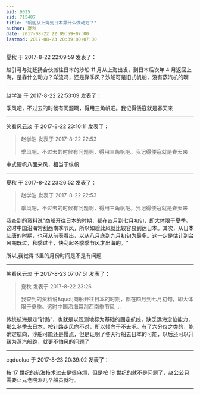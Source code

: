 ```yaml
---
aid: 9025
zid: 715487
title: "帆船从上海到日本靠什么做动力？"
author: 夏秋
date: 2017-08-22 22:09:59+07:00
lastmod: 2017-08-23 20:39:00+07:00
---
```


夏秋 于 2017-8-22 22:09:59 发表了：

赵引弓与沈廷扬合伙派往日本的沙船 11 月从上海出发，到日本后次年 4 月返回上海，是靠什么动力？洋流吗，还是靠季风？沙船可是旧式帆船，没有蒸汽机的啊

---

赵学浩 于 2017-8-22 22:53:09 发表了：

季风吧，不过去的时候有问题啊，得用三角帆吧。我记得倭寇就是春天来

---

笑看风云淡 于 2017-8-22 23:10:11 发表了：

> 赵学浩 发表于 2017-8-22 22:53
>
> 季风吧，不过去的时候有问题啊，得用三角帆吧。我记得倭寇就是春天来

中式硬帆八面来风，相当于纵帆

---

夏秋 于 2017-8-22 23:26:52 发表了：

> 赵学浩 发表于 2017-8-22 22:53
>
> 季风吧，不过去的时候有问题啊，得用三角帆吧。我记得倭寇就是春天来

我查到的资料说"商船开往日本的时期，都在四月到七月初旬，即大体限于夏季。这时中国沿海常刮西南季节风，所以如趁此风就比较容易到达日本。其次，从日本赴唐的时期，也可从前表看出，以从八月底到九月初旬为最多。这一定是估计到台风期既过，秋季过半，快刮起冬季季节风才出海的。"

所以,我觉得书里的月份时间是不是有问题

---

笑看风云淡 于 2017-8-23 07:07:51 发表了：

> 夏秋 发表于 2017-8-22 23:26
>
> 我查到的资料说&amp;quot;商船开往日本的时期，都在四月到七月初旬，即大体限于夏季。这时中国沿海常刮西南季节风 ...

传统航海是走“针路”，也就是以观测地标为基础的固定航线，缺乏远海定位能力，那么冬季去日本，按针路走风向不对，所以倾向于不去吧。有了六分仪之类的，能确定航向，沙船可能还是慢点，但是证明了冬天行船去日本的可能，以后还可以升级为蒸汽船跑，就更不怕风的问题了

---

cqduoluo 于 2017-8-23 20:39:02 发表了：

按 17 世纪的航海技术过去是很麻烦，但是按 19 世纪的就不是问题了，赵公公只需要让元老院派几个船员就行。

---
